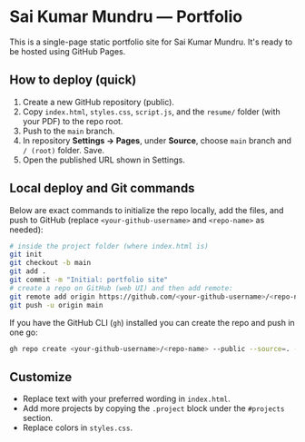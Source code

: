 # Sai Kumar Mundru — Portfolio

This is a single-page static portfolio site for Sai Kumar Mundru. It's ready to be hosted using GitHub Pages.

## How to deploy (quick)
1. Create a new GitHub repository (public).
2. Copy `index.html`, `styles.css`, `script.js`, and the `resume/` folder (with your PDF) to the repo root.
3. Push to the `main` branch.
4. In repository **Settings → Pages**, under **Source**, choose `main` branch and `/ (root)` folder. Save.
5. Open the published URL shown in Settings.

## Local deploy and Git commands
Below are exact commands to initialize the repo locally, add the files, and push to GitHub (replace `<your-github-username>` and `<repo-name>` as needed):

```bash
# inside the project folder (where index.html is)
git init
git checkout -b main
git add .
git commit -m "Initial: portfolio site"
# create a repo on GitHub (web UI) and then add remote:
git remote add origin https://github.com/<your-github-username>/<repo-name>.git
git push -u origin main
```

If you have the GitHub CLI (`gh`) installed you can create the repo and push in one go:

```bash
gh repo create <your-github-username>/<repo-name> --public --source=. --remote=origin --push
```

## Customize
- Replace text with your preferred wording in `index.html`.
- Add more projects by copying the `.project` block under the `#projects` section.
- Replace colors in `styles.css`.

